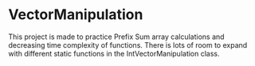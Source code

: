 # VectorManipulation

This project is made to practice Prefix Sum array calculations and decreasing time complexity of functions. There is lots of room to expand with different static functions in the IntVectorManipulation class.